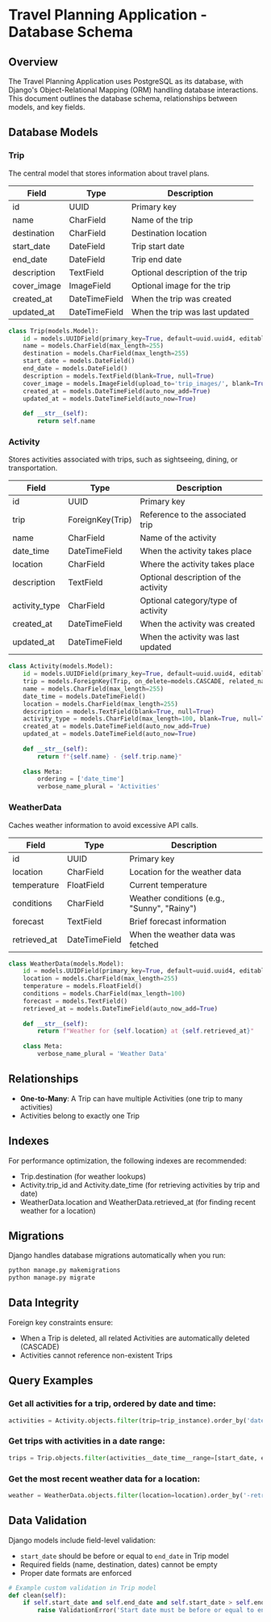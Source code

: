 # Travel Planning Application - Database Schema

## Overview

The Travel Planning Application uses PostgreSQL as its database, with Django's Object-Relational Mapping (ORM) handling database interactions. This document outlines the database schema, relationships between models, and key fields.

## Database Models

### Trip

The central model that stores information about travel plans.

| Field | Type | Description |
|-------|------|-------------|
| id | UUID | Primary key |
| name | CharField | Name of the trip |
| destination | CharField | Destination location |
| start_date | DateField | Trip start date |
| end_date | DateField | Trip end date |
| description | TextField | Optional description of the trip |
| cover_image | ImageField | Optional image for the trip |
| created_at | DateTimeField | When the trip was created |
| updated_at | DateTimeField | When the trip was last updated |

```python
class Trip(models.Model):
    id = models.UUIDField(primary_key=True, default=uuid.uuid4, editable=False)
    name = models.CharField(max_length=255)
    destination = models.CharField(max_length=255)
    start_date = models.DateField()
    end_date = models.DateField()
    description = models.TextField(blank=True, null=True)
    cover_image = models.ImageField(upload_to='trip_images/', blank=True, null=True)
    created_at = models.DateTimeField(auto_now_add=True)
    updated_at = models.DateTimeField(auto_now=True)
    
    def __str__(self):
        return self.name
```

### Activity

Stores activities associated with trips, such as sightseeing, dining, or transportation.

| Field | Type | Description |
|-------|------|-------------|
| id | UUID | Primary key |
| trip | ForeignKey(Trip) | Reference to the associated trip |
| name | CharField | Name of the activity |
| date_time | DateTimeField | When the activity takes place |
| location | CharField | Where the activity takes place |
| description | TextField | Optional description of the activity |
| activity_type | CharField | Optional category/type of activity |
| created_at | DateTimeField | When the activity was created |
| updated_at | DateTimeField | When the activity was last updated |

```python
class Activity(models.Model):
    id = models.UUIDField(primary_key=True, default=uuid.uuid4, editable=False)
    trip = models.ForeignKey(Trip, on_delete=models.CASCADE, related_name='activities')
    name = models.CharField(max_length=255)
    date_time = models.DateTimeField()
    location = models.CharField(max_length=255)
    description = models.TextField(blank=True, null=True)
    activity_type = models.CharField(max_length=100, blank=True, null=True)
    created_at = models.DateTimeField(auto_now_add=True)
    updated_at = models.DateTimeField(auto_now=True)
    
    def __str__(self):
        return f"{self.name} - {self.trip.name}"
    
    class Meta:
        ordering = ['date_time']
        verbose_name_plural = 'Activities'
```

### WeatherData

Caches weather information to avoid excessive API calls.

| Field | Type | Description |
|-------|------|-------------|
| id | UUID | Primary key |
| location | CharField | Location for the weather data |
| temperature | FloatField | Current temperature |
| conditions | CharField | Weather conditions (e.g., "Sunny", "Rainy") |
| forecast | TextField | Brief forecast information |
| retrieved_at | DateTimeField | When the weather data was fetched |

```python
class WeatherData(models.Model):
    id = models.UUIDField(primary_key=True, default=uuid.uuid4, editable=False)
    location = models.CharField(max_length=255)
    temperature = models.FloatField()
    conditions = models.CharField(max_length=100)
    forecast = models.TextField()
    retrieved_at = models.DateTimeField(auto_now_add=True)
    
    def __str__(self):
        return f"Weather for {self.location} at {self.retrieved_at}"
    
    class Meta:
        verbose_name_plural = 'Weather Data'
```

## Relationships

- **One-to-Many**: A Trip can have multiple Activities (one trip to many activities)
- Activities belong to exactly one Trip

## Indexes

For performance optimization, the following indexes are recommended:

- Trip.destination (for weather lookups)
- Activity.trip_id and Activity.date_time (for retrieving activities by trip and date)
- WeatherData.location and WeatherData.retrieved_at (for finding recent weather for a location)

## Migrations

Django handles database migrations automatically when you run:

```bash
python manage.py makemigrations
python manage.py migrate
```

## Data Integrity

Foreign key constraints ensure:

- When a Trip is deleted, all related Activities are automatically deleted (CASCADE)
- Activities cannot reference non-existent Trips

## Query Examples

### Get all activities for a trip, ordered by date and time:

```python
activities = Activity.objects.filter(trip=trip_instance).order_by('date_time')
```

### Get trips with activities in a date range:

```python
trips = Trip.objects.filter(activities__date_time__range=[start_date, end_date]).distinct()
```

### Get the most recent weather data for a location:

```python
weather = WeatherData.objects.filter(location=location).order_by('-retrieved_at').first()
```

## Data Validation

Django models include field-level validation:

- `start_date` should be before or equal to `end_date` in Trip model
- Required fields (name, destination, dates) cannot be empty
- Proper date formats are enforced

```python
# Example custom validation in Trip model
def clean(self):
    if self.start_date and self.end_date and self.start_date > self.end_date:
        raise ValidationError('Start date must be before or equal to end date')
```